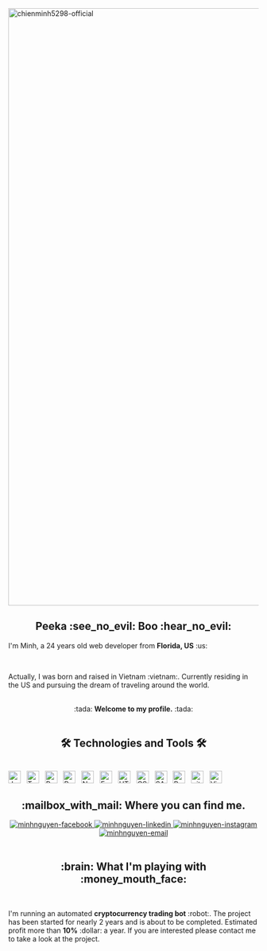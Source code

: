 <a href="#" target="_blank">
  <img src="svg/background.svg" width="1200" alt="chienminh5298-official" />
</a>
<h2 align="center">Peeka :see_no_evil: Boo :hear_no_evil: </h2>
<p>I'm Minh, a 24 years old web developer from <strong>Florida, US</strong> :us:</p>
<br>
<p>Actually, I was born and raised in Vietnam :vietnam:. Currently residing in the US and pursuing the dream of traveling around the world.</p>
<br>
<div align='center'>:tada: <strong>Welcome to my profile.</strong> :tada:</div>
<br>
<h2 align="center">🛠 Technologies and Tools 🛠</h2>
<br>
<!-- https://simpleicons.org/ -->
<span><img src="https://img.shields.io/badge/JavaScript-282C34?logo=javascript&logoColor=F7DF1E" alt="JavaScript logo" title="JavaScript" height="25" /></span>
&nbsp;
<span><img src="https://img.shields.io/badge/TypeScript-282C34?logo=typescript&logoColor=3178C6" alt="TypeScript logo" title="TypeScript" height="25" /></span>
&nbsp;
<span><img src="https://img.shields.io/badge/ReactJS-282C34?logo=react&logoColor=61DAFB" alt="ReactJS logo" title="ReactJS" height="25" /></span>
&nbsp;
<span><img src="https://img.shields.io/badge/Redux-282C34?logo=redux&logoColor=764ABC" alt="Redux logo" title="Redux" height="25" /></span>
&nbsp;
<span><img src="https://img.shields.io/badge/Node.js-282C34?logo=node.js&logoColor=00F200" alt="Node.js logo" title="Node.js" height="25" /></span>
&nbsp;
<span><img src="https://img.shields.io/badge/Express-282C34?logo=express&logoColor=FFFFFF" alt="Express.js logo" title="Express.js" height="25" /></span>
&nbsp;
<span><img src="https://img.shields.io/badge/HTML5-282C34?logo=html5&logoColor=E34F26" alt="HTML5 logo" title="HTML5" height="25" /></span>
&nbsp;
<span><img src="https://img.shields.io/badge/CSS3-282C34?logo=css3&logoColor=1572B6" alt="CSS3 logo" title="CSS3" height="25" /></span>
&nbsp;
<span><img src="https://img.shields.io/badge/Sass-282C34?logo=sass&logoColor=CC6699" alt="SASS logo" title="SASS" height="25" /></span>
&nbsp;
<span><img src="https://img.shields.io/badge/Bootstrap-282C34?logo=bootstrap&logoColor=7952B3" alt="Bootstrap logo" title="Bootstrap" height="25" /></span>
&nbsp;
<span><img src="https://img.shields.io/badge/git-282C34?logo=git&logoColor=F05032" alt="git logo" title="git" height="25" /></span>
&nbsp;
<span><img src="https://img.shields.io/badge/VS%20Code-282C34?logo=visual-studio-code&logoColor=007ACC" alt="Visual Studio Code logo" title="Visual Studio Code" height="25" /></span>
&nbsp;

<br>
<h2 align="center">:mailbox_with_mail: Where you can find me.</h2>
<div align="center">
  <a href="https://www.facebook.com/chienchibun/" target="blank">
    <img src="https://img.icons8.com/bubbles/100/000000/facebook-new.png" alt="minhnguyen-facebook" />
  </a>
  <a href="https://www.linkedin.com/in/minhcnguyen1998/" target="blank">
    <img src="https://img.icons8.com/bubbles/100/000000/linkedin.png" alt="minhnguyen-linkedin" />
  </a>
  <a href="https://www.instagram.com/minhchieenss/" target="blank">
    <img src="https://img.icons8.com/bubbles/100/000000/instagram.png" alt="minhnguyen-instagram" />
  </a>
  <a href="mailto:chienminh5298@gmail.com" target="top">
    <img src="https://img.icons8.com/bubbles/100/000000/apple-mail.png" alt="minhnguyen-email" />
  </a>
</div>
<br>
<h2 align="center">:brain: What I'm playing with :money_mouth_face: </h2>
<br>
<p>I'm running an automated <strong>cryptocurrency trading bot</strong> :robot:. The project has been started for nearly 2 years and is about to be completed. Estimated profit more than <strong color='#238436'>10%</strong> :dollar: a year.
If you are interested please contact me to take a look at the project.</p>
<!--
**chienminh5298/chienminh5298** is a ✨ _special_ ✨ repository because its `README.md` (this file) appears on your GitHub profile.

Here are some ideas to get you started:

-   🔭 I’m currently working on ...
-   🌱 I’m currently learning ...
-   👯 I’m looking to collaborate on ...
-   🤔 I’m looking for help with ...
-   💬 Ask me about ...
-   📫 How to reach me: ...
-   😄 Pronouns: ...
-   ⚡ Fun fact: ...
    -->
